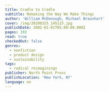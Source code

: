 ```yaml
---
title: Cradle to Cradle
subtitle: Remaking the Way We Make Things
author: 'William McDonough, Michael Braunhart'
cover: /img/20200325_145115.jpg
publishDate: 2002-01-01T05:00:00.000Z
pages: 193
read: true
checkedOut: false
genres:
  - nonfiction
  - product design
  - sustainability
tags:
  - radical reimaginings
publisher: North Point Press
publishLocation: 'New York, NY'
language: en
---
```

